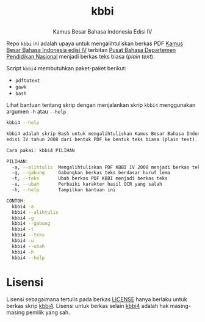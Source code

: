 # <p align="center">kbbi

<p align="center">Kamus Besar Bahasa Indonesia Edisi IV

Repo `kbbi` ini adalah upaya untuk mengalihtuliskan berkas PDF [Kamus Besar Bahasa Indonesia edisi IV](http://bse.mahoni.com/data/umum/Kamus_Bahasa_Indonesia_2008.pdf) terbitan [Pusat Bahasa Departemen Pendidikan Nasional](http://badanbahasa.kemdikbud.go.id) menjadi berkas teks biasa (_plain text_).

Script `kbbi4` membutuhkan paket-paket berikut:

- `pdftotext`
- `gawk`
- `bash`

Lihat bantuan tentang skrip dengan menjalankan skrip `kbbi4` menggunakan argumen `-h` atau `--help`

```bash
kbbi4 --help
```

```bash
kbbi4 adalah skrip Bash untuk mengalihtuliskan Kamus Besar Bahasa Indonesia
edisi IV tahun 2008 dari bentuk PDF ke bentuk teks biasa (plain text).

Cara pakai: kbbi4 PILIHAN

PILIHAN:
  -a, --alihtulis  Mengalihtuliskan PDF KBBI IV 2008 menjadi berkas teks biasa
  -g, --gabung     Gabungkan berkas teks berdasar huruf lema
  -t, --teks       Ubah berkas PDF KBBI menjadi berkas teks
  -u, --ubah       Perbaiki karakter hasil OCR yang salah
  -h, --help       Tampilkan bantuan ini

CONTOH:
  kbbi4 -a
  kbbi4 --alihtulis
  kbbi4 -g
  kbbi4 --gabung
  kbbi4 -t
  kbbi4 --teks
  kbbi4 -u
  kbbi4 --ubah
  kbbi4 -h
  kbbi4 --help
```

# Lisensi
Lisensi sebagaimana tertulis pada berkas [LICENSE](LICENSE) hanya berlaku untuk berkas skrip [kbbi4](kbbi4).
Lisensi untuk berkas selain [kbbi4](kbbi4) adalah hak masing-masing pemilik yang sah.
